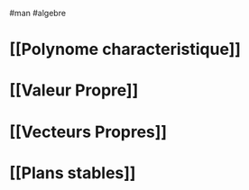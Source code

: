 #man #algebre 
# [[Polynome characteristique]] 
# [[Valeur Propre]]
# [[Vecteurs Propres]]
# [[Plans stables]]

